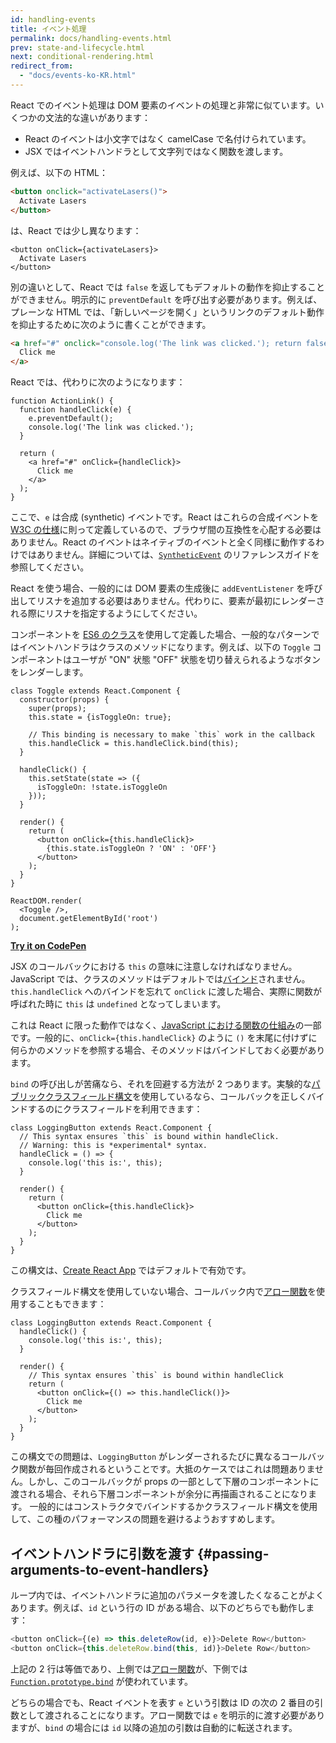 ```yaml
---
id: handling-events
title: イベント処理
permalink: docs/handling-events.html
prev: state-and-lifecycle.html
next: conditional-rendering.html
redirect_from:
  - "docs/events-ko-KR.html"
---
```


React でのイベント処理は DOM 要素のイベントの処理と非常に似ています。いくつかの文法的な違いがあります：

* React のイベントは小文字ではなく camelCase で名付けられています。
* JSX ではイベントハンドラとして文字列ではなく関数を渡します。

例えば、以下の HTML：

```html
<button onclick="activateLasers()">
  Activate Lasers
</button>
```

は、React では少し異なります：

```js{1}
<button onClick={activateLasers}>
  Activate Lasers
</button>
```

別の違いとして、React では `false` を返してもデフォルトの動作を抑止することができません。明示的に `preventDefault` を呼び出す必要があります。例えば、プレーンな HTML では、「新しいページを開く」というリンクのデフォルト動作を抑止するために次のように書くことができます。

```html
<a href="#" onclick="console.log('The link was clicked.'); return false">
  Click me
</a>
```

React では、代わりに次のようになります：

```js{2-5,8}
function ActionLink() {
  function handleClick(e) {
    e.preventDefault();
    console.log('The link was clicked.');
  }

  return (
    <a href="#" onClick={handleClick}>
      Click me
    </a>
  );
}
```

ここで、`e` は合成 (synthetic) イベントです。React はこれらの合成イベントを [W3C の仕様](https://www.w3.org/TR/DOM-Level-3-Events/)に則って定義しているので、ブラウザ間の互換性を心配する必要はありません。React のイベントはネイティブのイベントと全く同様に動作するわけではありません。詳細については、[`SyntheticEvent`](/docs/events.html) のリファレンスガイドを参照してください。

React を使う場合、一般的には DOM 要素の生成後に `addEventListener` を呼び出してリスナを追加する必要はありません。代わりに、要素が最初にレンダーされる際にリスナを指定するようにしてください。

コンポーネントを [ES6 のクラス](https://developer.mozilla.org/en/docs/Web/JavaScript/Reference/Classes)を使用して定義した場合、一般的なパターンではイベントハンドラはクラスのメソッドになります。例えば、以下の `Toggle` コンポーネントはユーザが "ON" 状態 "OFF" 状態を切り替えられるようなボタンをレンダーします。

```js{6,7,10-14,18}
class Toggle extends React.Component {
  constructor(props) {
    super(props);
    this.state = {isToggleOn: true};

    // This binding is necessary to make `this` work in the callback
    this.handleClick = this.handleClick.bind(this);
  }

  handleClick() {
    this.setState(state => ({
      isToggleOn: !state.isToggleOn
    }));
  }

  render() {
    return (
      <button onClick={this.handleClick}>
        {this.state.isToggleOn ? 'ON' : 'OFF'}
      </button>
    );
  }
}

ReactDOM.render(
  <Toggle />,
  document.getElementById('root')
);
```

[**Try it on CodePen**](https://codepen.io/gaearon/pen/xEmzGg?editors=0010)

JSX のコールバックにおける `this` の意味に注意しなければなりません。JavaScript では、クラスのメソッドはデフォルトでは[バインド](https://developer.mozilla.org/en/docs/Web/JavaScript/Reference/Global_objects/Function/bind)されません。`this.handleClick` へのバインドを忘れて `onClick` に渡した場合、実際に関数が呼ばれた時に `this` は `undefined` となってしまいます。

これは React に限った動作ではなく、[JavaScript における関数の仕組み](https://www.smashingmagazine.com/2014/01/understanding-javascript-function-prototype-bind/)の一部です。一般的に、`onClick={this.handleClick}` のように `()` を末尾に付けずに何らかのメソッドを参照する場合、そのメソッドはバインドしておく必要があります。

`bind` の呼び出しが苦痛なら、それを回避する方法が 2 つあります。実験的な[パブリッククラスフィールド構文](https://babeljs.io/docs/plugins/transform-class-properties/)を使用しているなら、コールバックを正しくバインドするのにクラスフィールドを利用できます：

```js{2-6}
class LoggingButton extends React.Component {
  // This syntax ensures `this` is bound within handleClick.
  // Warning: this is *experimental* syntax.
  handleClick = () => {
    console.log('this is:', this);
  }

  render() {
    return (
      <button onClick={this.handleClick}>
        Click me
      </button>
    );
  }
}
```

この構文は、[Create React App](https://github.com/facebookincubator/create-react-app) ではデフォルトで有効です。

クラスフィールド構文を使用していない場合、コールバック内で[アロー関数](https://developer.mozilla.org/en/docs/Web/JavaScript/Reference/Functions/Arrow_functions)を使用することもできます：

```js{7-9}
class LoggingButton extends React.Component {
  handleClick() {
    console.log('this is:', this);
  }

  render() {
    // This syntax ensures `this` is bound within handleClick
    return (
      <button onClick={() => this.handleClick()}>
        Click me
      </button>
    );
  }
}
```

この構文での問題は、`LoggingButton` がレンダーされるたびに異なるコールバック関数が毎回作成されるということです。大抵のケースではこれは問題ありません。しかし、このコールバックが props の一部として下層のコンポーネントに渡される場合、それら下層コンポーネントが余分に再描画されることになります。
一般的にはコンストラクタでバインドするかクラスフィールド構文を使用して、この種のパフォーマンスの問題を避けるようおすすめします。

## イベントハンドラに引数を渡す {#passing-arguments-to-event-handlers}

ループ内では、イベントハンドラに追加のパラメータを渡したくなることがよくあります。例えば、`id` という行の ID がある場合、以下のどちらでも動作します：

```js
<button onClick={(e) => this.deleteRow(id, e)}>Delete Row</button>
<button onClick={this.deleteRow.bind(this, id)}>Delete Row</button>
```

上記の 2 行は等価であり、上側では[アロー関数](https://developer.mozilla.org/en-US/docs/Web/JavaScript/Reference/Functions/Arrow_functions)が、下側では [`Function.prototype.bind`](https://developer.mozilla.org/en-US/docs/Web/JavaScript/Reference/Global_objects/Function/bind) が使われています。

どちらの場合でも、React イベントを表す `e` という引数は ID の次の 2 番目の引数として渡されることになります。アロー関数では `e` を明示的に渡す必要がありますが、`bind` の場合には `id` 以降の追加の引数は自動的に転送されます。
